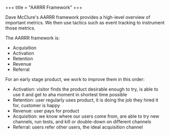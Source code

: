 +++
title = "AARRR Framework"
+++

Dave McClure's AARRR framework provides a high-level overview of important metrics. We then use tactics such as event tracking to instrument those metrics.

The AARRR framework is:

+ Acquisition
+ Activation
+ Retention
+ Revenue
+ Referral

For an early stage product, we work to improve them in this order:

+ Activation: visitor finds the product desirable enough to try, is able to use it and get to aha moment in shortest time possible
+ Retention: user regularly uses product, it is doing the job they hired it for, customer is happy
+ Revenue: user pays for product
+ Acquisition: we know where our users come from, are able to try new channels, run tests, and kill or double-down on different channels
+ Referral: users refer other users, the ideal acquisition channel